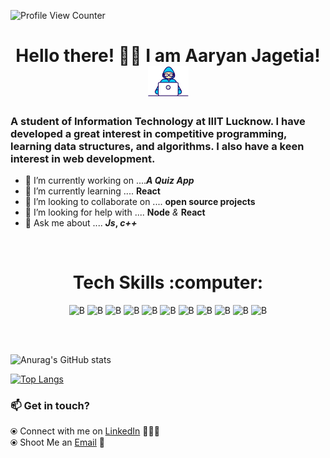 <!-- # ajagetia2001 -->

![Profile View Counter](https://komarev.com/ghpvc/?username=ajagetia2001)


<h1 align="center">Hello there! 👋🏻 I am Aaryan Jagetia!  <img src="https://github.com/ajagetia2001/ajagetia2001/blob/main/Developer.gif" width="65px"></h1>

### A student of Information Technology at IIIT Lucknow. I have developed a great interest in competitive programming, learning data structures, and algorithms. I also have a keen interest in web development.

- 🔭 I’m currently working on ....***A Quiz App***
- 🌱 I’m currently learning .... **React**
- 👯 I’m looking to collaborate on .... **open source projects**
- 🤔 I’m looking for help with .... **Node** *&* **React**
- 💬 Ask me about .... ***Js*, *c++***
<!-- - 📫 How to reach me: <a href = "mailto: jagetiaaaryan06@gmail.com">Email</a> -->

<br>

<div align="center">
  <h1>Tech Skills :computer: </h1>

![B](https://icongr.am/devicon/nodejs-original.svg?size=55&color=563d7c) ![B](https://icongr.am/devicon/mongodb-original.svg?size=55&color=563d7c) ![B](https://icongr.am/devicon/react-original.svg?size=55&color=563d7c) ![B](https://icongr.am/devicon/javascript-original.svg?size=55&color=563d7c) ![B](https://icongr.am/devicon/c-original.svg?size=55&color=563d7c) ![B](https://icongr.am/devicon/cplusplus-original.svg?size=55&color=563d7c) ![B](https://icongr.am/devicon/html5-original.svg?size=55&color=563d7c) ![B](https://icongr.am/devicon/css3-original.svg?size=55&color=563d7c) ![B](https://icongr.am/devicon/bootstrap-plain.svg?size=55&color=563d7c) ![B](https://icongr.am/devicon/git-original.svg?size=55&color=563d7c) ![B](https://icongr.am/octicons/mark-github.svg?size=55&color=949494)

  
</div>

<br>
<br>


<!-- ![GitHub Contributors Image](https://contrib.rocks/image?repo=Your_GitHub_Username/Your_GitHub_Repository_Name) -->


![Anurag's GitHub stats](https://github-readme-stats.vercel.app/api?username=ajagetia2001&theme=dark&show_icons=true)



<!-- <p><img align="left" src="https://github-readme-stats.vercel.app/api/top-langs?username=ajagetia2001&show_icons=true&locale=en" alt="aaryan jagetia" /></p> -->


[![Top Langs](https://github-readme-stats.vercel.app/api/top-langs/?username=ajagetia2001&theme=dark)](https://github.com/anuraghazra/github-readme-stats)



<!-- [![willianrod's wakatime stats](https://github-readme-stats.vercel.app/api/wakatime?username=ajagetia2001)](https://github.com/anuraghazra/github-readme-stats) -->



<!-- ![Your Repository's Stats](https://github-readme-stats.vercel.app/api/top-langs/?username=ajagetia2001&theme=dark) -->

### 📫 Get in touch? 

<!--   ⦿ Visit my [Website](https://shubh2710.github.io/) 🌐 <br> -->
  ⦿ Connect with me on [LinkedIn](https://www.linkedin.com/in/aaryan-jagetia/) 👨🏻‍💻 <br>
  ⦿ Shoot Me an [Email](mailto:jagetiaaaryan06@gmail.com) 💌 <br>



